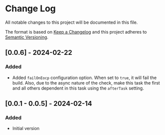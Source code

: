 # Change Log

All notable changes to this project will be documented in this file.

The format is based on [Keep a Changelog](http://keepachangelog.com/)
and this project adheres to [Semantic Versioning](http://semver.org/).

## [0.0.6] - 2024-02-22

### Added

- Added `failOnEocp` configuration option. When set to `true`, it will fail the build. Also, due to the async nature of the check, make this task the first and all others dependent in this task using the `afterTask` setting.

## [0.0.1 - 0.0.5] - 2024-02-14

### Added

- Initial version
